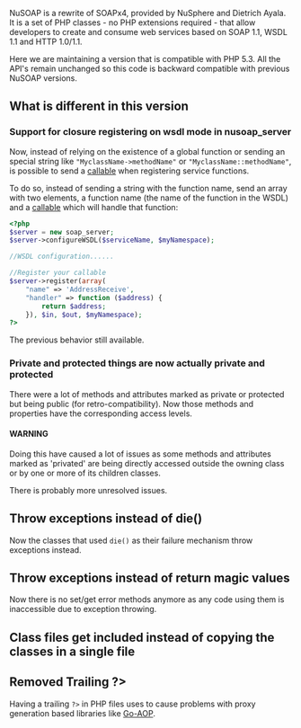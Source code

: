 NuSOAP is a rewrite of SOAPx4, provided by NuSphere and Dietrich Ayala.
It is a set of PHP classes - no PHP extensions required - that allow developers to create and consume web services based on SOAP 1.1, WSDL 1.1 and HTTP 1.0/1.1.

Here we are maintaining a version that is compatible with PHP 5.3.
All the API's remain unchanged so this code is backward compatible with previous NuSOAP versions.

## What is different in this version ##

### Support for closure registering on wsdl mode in nusoap_server ###

Now, instead of relying on the existence of a global function or sending an special
string like `"MyclassName->methodName"` or `"MyclassName::methodName"`, is possible
to send a [callable](http://php.net/manual/en/language.types.callable.php)
when registering service functions. 

To do so, instead of sending a string with the function name, send an array with
two elements, a function name (the name of the function in the WSDL) and a 
[callable](http://php.net/manual/en/language.types.callable.php) which will handle 
that function:

```php
<?php
$server = new soap_server;
$server->configureWSDL($serviceName, $myNamespace);

//WSDL configuration......

//Register your callable
$server->register(array(
    "name" => 'AddressReceive',
    "handler" => function ($address) {
        return $address;
    }), $in, $out, $myNamespace);
?>
```

The previous behavior still available.

### Private and protected things are now actually private and protected ###

There were a lot of methods and attributes marked as private or protected but
being public (for retro-compatibility). Now those methods and properties have the
corresponding access levels.

#### WARNING ####

Doing this have caused a lot of issues as some methods and attributes marked as 'privated'
are being directly accessed outside the owning class or by one or more of its children classes.

There is probably more unresolved issues.

## Throw exceptions instead of die() ##

Now the classes that used `die()` as their failure mechanism throw exceptions instead.

## Throw exceptions instead of return magic values ##

Now there is no set/get error methods anymore as any code using them is inaccessible
due to exception throwing.

## Class files get included instead of copying the classes in a single file ##

## Removed Trailing ?> ##

Having a trailing `?>` in PHP files uses to cause problems with proxy generation
based libraries like [Go-AOP](https://github.com/lisachenko/go-aop-php/).

